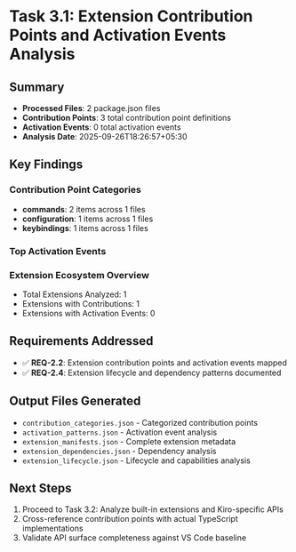 # Task 3.1: Extension Contribution Points and Activation Events Analysis

## Summary

- **Processed Files**: 2 package.json files
- **Contribution Points**: 3 total contribution point definitions
- **Activation Events**: 0 total activation events
- **Analysis Date**: 2025-09-26T18:26:57+05:30

## Key Findings

### Contribution Point Categories
- **commands**: 2 items across 1 files
- **configuration**: 1 items across 1 files
- **keybindings**: 1 items across 1 files

### Top Activation Events


### Extension Ecosystem Overview
- Total Extensions Analyzed: 1
- Extensions with Contributions: 1
- Extensions with Activation Events: 0

## Requirements Addressed

- ✅ **REQ-2.2**: Extension contribution points and activation events mapped
- ✅ **REQ-2.4**: Extension lifecycle and dependency patterns documented

## Output Files Generated

- `contribution_categories.json` - Categorized contribution points
- `activation_patterns.json` - Activation event analysis
- `extension_manifests.json` - Complete extension metadata
- `extension_dependencies.json` - Dependency analysis
- `extension_lifecycle.json` - Lifecycle and capabilities analysis

## Next Steps

1. Proceed to Task 3.2: Analyze built-in extensions and Kiro-specific APIs
2. Cross-reference contribution points with actual TypeScript implementations
3. Validate API surface completeness against VS Code baseline

